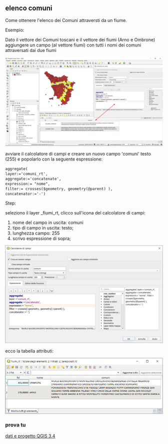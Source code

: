 ## elenco comuni 

Come ottenere l'elenco dei Comuni attraversti da un fiume.

Esempio:

Dato il vettore dei Comuni toscani e il vettore dei fiumi (Arno e Ombrone) aggiungere un campo (al vettore fiumi) con tutti i nomi dei comuni attraversati dai due fiumi

![tema](/img/esempi/elenco_comuni/elenco_01.png)

avviare il calcolatore di campi e creare un nuovo campo 'comuni' testo (255) e popolarlo con la seguente espressione:

```
aggregate(
layer:='comuni_rt', 
aggregate:='concatenate', 
expression:= "nome", 
filter:= crosses($geometry, geometry(@parent) ),
concatenator:='-') 
```
Step:

seleziono il layer _fiumi_rt, clicco sull'icona del calcolatore di campi:

1. nome del campo in uscita: comuni
2. tipo di campo in uscita: testo;
3. lunghezza campo: 255
4. scrivo espressione di sopra;


![tema](/img/esempi/elenco_comuni/elenco_02.png)

ecco la tabella attributi:

![tema](/img/esempi/elenco_comuni/elenco_03.png)

### prova tu

[dati e progetto QGIS 3.4](/prova_tu/elenco_comuni.zip)
